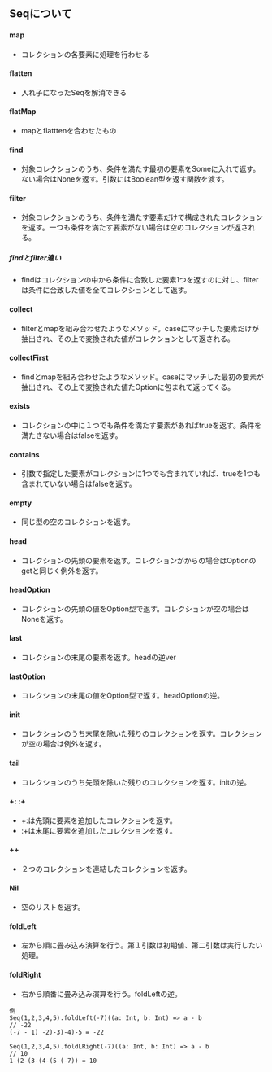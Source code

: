 ## Seqについて
#### map
- コレクションの各要素に処理を行わせる
#### flatten
- 入れ子になったSeqを解消できる
#### flatMap
- mapとflatttenを合わせたもの
#### find
- 対象コレクションのうち、条件を満たす最初の要素をSomeに入れて返す。ない場合はNoneを返す。引数にはBoolean型を返す関数を渡す。
#### filter
- 対象コレクションのうち、条件を満たす要素だけで構成されたコレクションを返す。一つも条件を満たす要素がない場合は空のコレクションが返される。
##### findとfilter違い
- findはコレクションの中から条件に合致した要素1つを返すのに対し、filterは条件に合致した値を全てコレクションとして返す。
#### collect
- filterとmapを組み合わせたようなメソッド。caseにマッチした要素だけが抽出され、その上で変換された値がコレクションとして返される。
#### collectFirst
- findとmapを組み合わせたようなメソッド。caseにマッチした最初の要素が抽出され、その上で変換された値たOptionに包まれて返ってくる。
#### exists
- コレクションの中に１つでも条件を満たす要素があればtrueを返す。条件を満たさない場合はfalseを返す。
#### contains
- 引数で指定した要素がコレクションに1つでも含まれていれば、trueを1つも含まれていない場合はfalseを返す。
#### empty
- 同じ型の空のコレクションを返す。
#### head
- コレクションの先頭の要素を返す。コレクションがからの場合はOptionのgetと同じく例外を返す。
#### headOption
- コレクションの先頭の値をOption型で返す。コレクションが空の場合はNoneを返す。
#### last
- コレクションの末尾の要素を返す。headの逆ver
#### lastOption
- コレクションの末尾の値をOption型で返す。headOptionの逆。
#### init
- コレクションのうち末尾を除いた残りのコレクションを返す。コレクションが空の場合は例外を返す。
#### tail
- コレクションのうち先頭を除いた残りのコレクションを返す。initの逆。
#### +: :+
- +:は先頭に要素を追加したコレクションを返す。
- :+は末尾に要素を追加したコレクションを返す。
#### ++
- ２つのコレクションを連結したコレクションを返す。
#### Nil
- 空のリストを返す。
#### foldLeft
- 左から順に畳み込み演算を行う。第１引数は初期値、第二引数は実行したい処理。
#### foldRight
- 右から順番に畳み込み演算を行う。foldLeftの逆。
```
例 
Seq(1,2,3,4,5).foldLeft(-7)((a: Int, b: Int) => a - b
// -22
(-7 - 1) -2)-3)-4)-5 = -22

Seq(1,2,3,4,5).foldLRight(-7)((a: Int, b: Int) => a - b
// 10
1-(2-(3-(4-(5-(-7)) = 10


```


